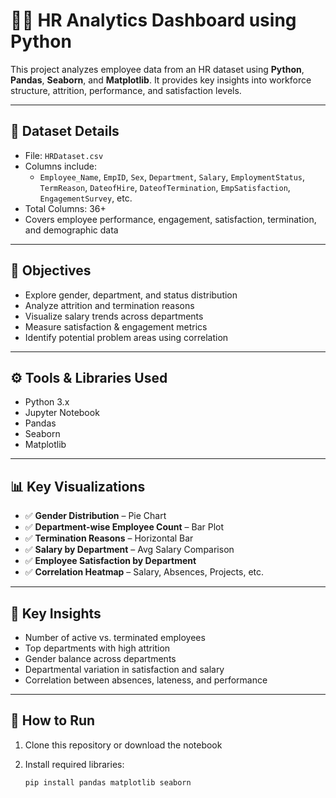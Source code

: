 # 👩‍💼 HR Analytics Dashboard using Python

This project analyzes employee data from an HR dataset using **Python**, **Pandas**, **Seaborn**, and **Matplotlib**. It provides key insights into workforce structure, attrition, performance, and satisfaction levels.

---

## 📁 Dataset Details

- File: `HRDataset.csv`
- Columns include:
  - `Employee_Name`, `EmpID`, `Sex`, `Department`, `Salary`, `EmploymentStatus`, `TermReason`, `DateofHire`, `DateofTermination`, `EmpSatisfaction`, `EngagementSurvey`, etc.
- Total Columns: 36+
- Covers employee performance, engagement, satisfaction, termination, and demographic data

---

## 🎯 Objectives

- Explore gender, department, and status distribution
- Analyze attrition and termination reasons
- Visualize salary trends across departments
- Measure satisfaction & engagement metrics
- Identify potential problem areas using correlation

---

## ⚙️ Tools & Libraries Used

- Python 3.x
- Jupyter Notebook
- Pandas
- Seaborn
- Matplotlib

---

## 📊 Key Visualizations

- ✅ **Gender Distribution** – Pie Chart
- ✅ **Department-wise Employee Count** – Bar Plot
- ✅ **Termination Reasons** – Horizontal Bar
- ✅ **Salary by Department** – Avg Salary Comparison
- ✅ **Employee Satisfaction by Department**
- ✅ **Correlation Heatmap** – Salary, Absences, Projects, etc.

---

## 🧠 Key Insights

- Number of active vs. terminated employees
- Top departments with high attrition
- Gender balance across departments
- Departmental variation in satisfaction and salary
- Correlation between absences, lateness, and performance

---

## 🚀 How to Run

1. Clone this repository or download the notebook
2. Install required libraries:

   ```bash
   pip install pandas matplotlib seaborn
